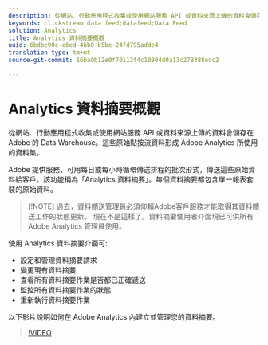 ```yaml
---
description: 從網站、行動應用程式收集或使用網站服務 API 或資料來源上傳的資料會儲存在 Adobe 的 Data Warehouse。這些原始點按流資料形成 Adobe Analytics 所使用的資料集。
keywords: clickstream;data feed;datafeed;Data Feed
solution: Analytics
title: Analytics 資料摘要概觀
uuid: 6bdbe90c-e6ed-4bb0-b5be-24fd795adde4
translation-type: tm+mt
source-git-commit: 16ba0b12e0f70112f4c10804d0a13c278388ecc2

---
```



# Analytics 資料摘要概觀

從網站、行動應用程式收集或使用網站服務 API 或資料來源上傳的資料會儲存在 Adobe 的 Data Warehouse。這些原始點按流資料形成 Adobe Analytics 所使用的資料集。

Adobe 提供服務，可用每日或每小時循環傳送排程的批次形式，傳送這些原始資料給客戶。該功能稱為「Analytics 資料摘要」。每個資料摘要都包含單一報表套裝的原始資料。

>[!NOTE] 過去，資料饋送管理員必須仰賴Adobe客戶服務才能取得其資料饋送工作的狀態更新。 現在不是這樣了。資料摘要使用者介面現已可供所有 Adobe Analytics 管理員使用。

使用 Analytics 資料摘要介面可:

* 設定和管理資料摘要請求
* 變更現有資料摘要
* 查看所有資料摘要作業是否都已正確遞送
* 監控所有資料摘要作業的狀態
* 重新執行資料摘要作業

以下影片說明如何在 Adobe Analytics 內建立並管理您的資料摘要。

>[!VIDEO](https://www.youtube.com/watch?v=m_fb--gNtR4)
